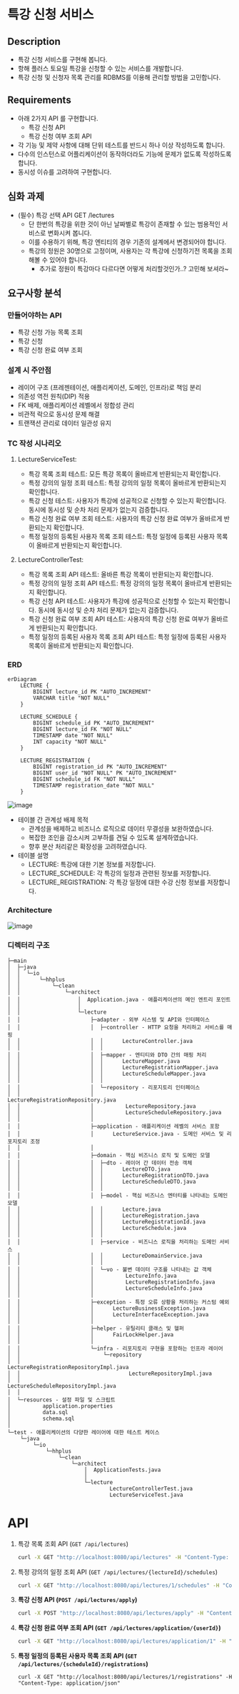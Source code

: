 # 특강 신청 서비스

## Description
- 특강 신청 서비스를 구현해 봅니다.
- 항해 플러스 토요일 특강을 신청할 수 있는 서비스를 개발합니다.
- 특강 신청 및 신청자 목록 관리를 RDBMS를 이용해 관리할 방법을 고민합니다.

## Requirements
- 아래 2가지 API 를 구현합니다.
    - 특강 신청 API
    - 특강 신청 여부 조회 API
- 각 기능 및 제약 사항에 대해 단위 테스트를 반드시 하나 이상 작성하도록 합니다.
- 다수의 인스턴스로 어플리케이션이 동작하더라도 기능에 문제가 없도록 작성하도록 합니다.
- 동시성 이슈를 고려하여 구현합니다.

## 심화 과제
- (필수) 특강 선택 API GET /lectures
    - 단 한번의 특강을 위한 것이 아닌 날짜별로 특강이 존재할 수 있는 범용적인 서비스로 변화시켜 봅니다.
    - 이를 수용하기 위해, 특강 엔티티의 경우 기존의 설계에서 변경되어야 합니다.
    - 특강의 정원은 30명으로 고정이며, 사용자는 각 특강에 신청하기전 목록을 조회해볼 수 있어야 합니다.
        - 추가로 정원이 특강마다 다르다면 어떻게 처리할것인가..? 고민해 보셔라~

## 요구사항 분석

### 만들어야하는 API
- 특강 신청 가능 목록 조회
- 특강 신청
- 특강 신청 완료 여부 조회

### 설계 시 주안점
- 레이어 구조 (프레젠테이션, 애플리케이션, 도메인, 인프라)로 책임 분리
- 의존성 역전 원칙(DIP) 적용
- FK 배제, 애플리케이션 레벨에서 정합성 관리
- 비관적 락으로 동시성 문제 해결
- 트랜잭션 관리로 데이터 일관성 유지

### TC 작성 시나리오
1. LectureServiceTest:
    - 특강 목록 조회 테스트: 모든 특강 목록이 올바르게 반환되는지 확인합니다.
    - 특정 강의의 일정 조회 테스트: 특정 강의의 일정 목록이 올바르게 반환되는지 확인합니다.
    - 특강 신청 테스트: 사용자가 특강에 성공적으로 신청할 수 있는지 확인합니다. 동시에 동시성 및 순차 처리 문제가 없는지 검증합니다.
    - 특강 신청 완료 여부 조회 테스트: 사용자의 특강 신청 완료 여부가 올바르게 반환되는지 확인합니다.
    - 특정 일정의 등록된 사용자 목록 조회 테스트: 특정 일정에 등록된 사용자 목록이 올바르게 반환되는지 확인합니다.

2. LectureControllerTest:
    - 특강 목록 조회 API 테스트: 올바른 특강 목록이 반환되는지 확인합니다.
    - 특정 강의의 일정 조회 API 테스트: 특정 강의의 일정 목록이 올바르게 반환되는지 확인합니다.
    - 특강 신청 API 테스트: 사용자가 특강에 성공적으로 신청할 수 있는지 확인합니다. 동시에 동시성 및 순차 처리 문제가 없는지 검증합니다.
    - 특강 신청 완료 여부 조회 API 테스트: 사용자의 특강 신청 완료 여부가 올바르게 반환되는지 확인합니다.
    - 특정 일정의 등록된 사용자 목록 조회 API 테스트: 특정 일정에 등록된 사용자 목록이 올바르게 반환되는지 확인합니다.

### ERD

```Mermaid
erDiagram
    LECTURE {
        BIGINT lecture_id PK "AUTO_INCREMENT"
        VARCHAR title "NOT NULL"
    }

    LECTURE_SCHEDULE {
        BIGINT schedule_id PK "AUTO_INCREMENT"
        BIGINT lecture_id FK "NOT NULL"
        TIMESTAMP date "NOT NULL"
        INT capacity "NOT NULL"
    }

    LECTURE_REGISTRATION {
        BIGINT registration_id PK "AUTO_INCREMENT"
        BIGINT user_id "NOT NULL" PK "AUTO_INCREMENT"
        BIGINT schedule_id FK "NOT NULL"
        TIMESTAMP registration_date "NOT NULL"
    }
```
![image](https://github.com/ghwoo93/hhplus-lecture-2week/assets/26402238/c24c7b34-d918-4f7a-adea-6c9afe23bc8b)

- 테이블 간 관계성 배제 목적 
    - 관계성을 배제하고 비즈니스 로직으로 데이터 무결성을 보완하였습니다.
    - 복잡한 조인을 감소시켜 고부하를 견딜 수 있도록 설계하였습니다.
    - 향후 분산 처리같은 확장성을 고려하였습니다.
- 테이블 설명
    - LECTURE: 특강에 대한 기본 정보를 저장합니다. 
    - LECTURE_SCHEDULE: 각 특강의 일정과 관련된 정보를 저장합니다. 
    - LECTURE_REGISTRATION: 각 특강 일정에 대한 수강 신청 정보를 저장합니다. 

### Architecture
![image](https://github.com/ghwoo93/hhplus-lecture-2week/assets/26402238/655e0047-5482-4e74-9a1a-69ace13276e2)



### 디렉터리 구조

```Plain Text
├─main
│  ├─java
│  │  └─io
│  │      └─hhplus
│  │          └─clean
│  │              └─architect
│  │                  │  Application.java - 애플리케이션의 메인 엔트리 포인트
│  │                  │
│  │                  └─lecture
│  │                      ├─adapter - 외부 시스템 및 API와 인터페이스
│  │                      │  ├─controller - HTTP 요청을 처리하고 서비스를 매핑
│  │                      │  │      LectureController.java
│  │                      │  │
│  │                      │  ├─mapper - 엔티티와 DTO 간의 매핑 처리
│  │                      │  │      LectureMapper.java
│  │                      │  │      LectureRegistrationMapper.java
│  │                      │  │      LectureScheduleMapper.java
│  │                      │  │
│  │                      │  └─repository - 리포지토리 인터페이스
│  │                      │          LectureRegistrationRepository.java
│  │                      │          LectureRepository.java
│  │                      │          LectureScheduleRepository.java
│  │                      │
│  │                      ├─application - 애플리케이션 레벨의 서비스 포함
│  │                      │      LectureService.java - 도메인 서비스 및 리포지토리 조정
│  │                      │
│  │                      ├─domain - 핵심 비즈니스 로직 및 도메인 모델
│  │                      │  ├─dto - 레이어 간 데이터 전송 객체
│  │                      │  │      LectureDTO.java
│  │                      │  │      LectureRegistrationDTO.java
│  │                      │  │      LectureScheduleDTO.java
│  │                      │  │
│  │                      │  ├─model - 핵심 비즈니스 엔터티를 나타내는 도메인 모델
│  │                      │  │      Lecture.java
│  │                      │  │      LectureRegistration.java
│  │                      │  │      LectureRegistrationId.java
│  │                      │  │      LectureSchedule.java
│  │                      │  │
│  │                      │  ├─service - 비즈니스 로직을 처리하는 도메인 서비스
│  │                      │  │      LectureDomainService.java
│  │                      │  │
│  │                      │  └─vo - 불변 데이터 구조를 나타내는 값 객체
│  │                      │          LectureInfo.java
│  │                      │          LectureRegistrationInfo.java
│  │                      │          LectureScheduleInfo.java
│  │                      │
│  │                      ├─exception - 특정 오류 상황을 처리하는 커스텀 예외
│  │                      │      LectureBusinessException.java
│  │                      │      LectureInterfaceException.java
│  │                      │
│  │                      ├─helper - 유틸리티 클래스 및 헬퍼
│  │                      │      FairLockHelper.java
│  │                      │
│  │                      └─infra - 리포지토리 구현을 포함하는 인프라 레이어
│  │                          └─repository
│  │                                  LectureRegistrationRepositoryImpl.java
│  │                                  LectureRepositoryImpl.java
│  │                                  LectureScheduleRepositoryImpl.java
│  │
│  └─resources - 설정 파일 및 스크립트
│          application.properties
│          data.sql
│          schema.sql
│
└─test - 애플리케이션의 다양한 레이어에 대한 테스트 케이스
    └─java
        └─io
            └─hhplus
                └─clean
                    └─architect
                        │  ApplicationTests.java
                        │
                        └─lecture
                                LectureControllerTest.java
                                LectureServiceTest.java
```

# API

1. 특강 목록 조회 API (`GET /api/lectures`)
    
    ```bash
    curl -X GET "http://localhost:8080/api/lectures" -H "Content-Type: application/json"
    ```
    
2. 특정 강의의 일정 조회 API (`GET /api/lectures/{lectureId}/schedules`)
    
    ```bash
    curl -X GET "http://localhost:8080/api/lectures/1/schedules" -H "Content-Type: application/json"
    ```
    
3. **특강 신청 API (`POST /api/lectures/apply`)**
    
    ```bash
    curl -X POST "http://localhost:8080/api/lectures/apply" -H "Content-Type: application/x-www-form-urlencoded" -d "userId=1&scheduleId=1"
    ```
    
4. **특강 신청 완료 여부 조회 API (`GET /api/lectures/application/{userId}`)**
    
    ```bash
    curl -X GET "http://localhost:8080/api/lectures/application/1" -H "Content-Type: application/json"
    ```
    
5. **특정 일정의 등록된 사용자 목록 조회 API (`GET /api/lectures/{scheduleId}/registrations`)**
    
    ```wasm
    curl -X GET "http://localhost:8080/api/lectures/1/registrations" -H "Content-Type: application/json"
    ```
